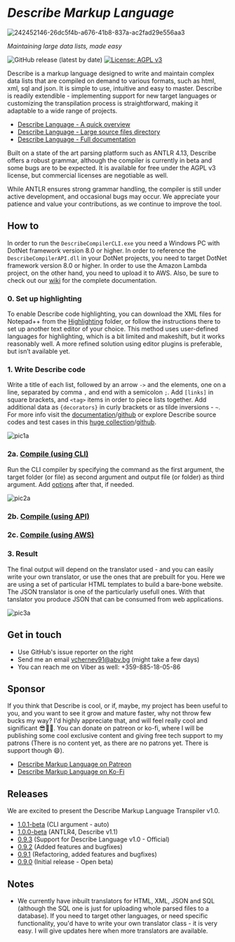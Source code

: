 # *Describe Markup Language*  
![242452146-26dc5f4b-a676-41b8-837a-ac2fad29e556aa3](https://github.com/viktorchernev/DescribeCompiler/assets/72315339/b043a521-cdfc-494b-9267-f7a5d5d2dd06)

_Maintaining large data lists, made easy_  
  
  
![GitHub release (latest by date)](https://img.shields.io/github/v/release/viktorchernev/DescribeCompiler?color=green&logo=github)
[![License: AGPL v3](https://img.shields.io/badge/License-AGPL_v3-blue.svg)](https://www.gnu.org/licenses/agpl-3.0)

Describe is a markup language designed to write and maintain complex data lists that are compiled on demand to various formats, such as html, xml, sql and json. It is simple to use, intuitive and easy to master. Describe is readily extendible - implementing support for new target languages or customizing the transpilation process is straightforward, making it adaptable to a wide range of projects.

- [Describe Language - A quick overview](https://documentation.listiary.com/language/how-to-write/)
- [Describe Language - Large source files directory](https://library.listiary.com/)
- [Describe Language - Full documentation](https://library.listiary.com/)

Built on a state of the art parsing platform such as ANTLR 4.13, Describe offers a robust grammar, although the compiler is currently in beta and some bugs are to be expected. It is available for free under the AGPL v3 license, but commercial licenses are negotiable as well.

While ANTLR ensures strong grammar handling, the compiler is still under active development, and occasional bugs may occur. We appreciate your patience and value your contributions, as we continue to improve the tool.


## How to
In order to run the `DescribeCompilerCLI.exe` you need a Windows PC with DotNet framework version 8.0 or higher. In order to reference the `DescribeCompilerAPI.dll` in your DotNet projects, you need to target DotNet framework version 8.0 or higher. In order to use the Amazon Lambda project, on the other hand, you need to upload it to AWS. Also, be sure to check out our [wiki](https://github.com/viktorchernev/DescribeCompiler/wiki) for the complete documentation.  
  
### 0. Set up highlighting
To enable Describe code highlighting, you can download the XML files for Notepad++ from the [Highlighting](https://github.com/viktorchernev/DescribeCompiler/tree/master/!highlighting) folder, or follow the instructions there to set up another text editor of your choice. This method uses user-defined languages for highlighting, which is a bit limited and makeshift, but it works reasonably well. A more refined solution using editor plugins is preferable, but isn’t available yet.
  
### 1. Write Describe code  
Write a title of each list, followed by an arrow `->` and the elements, one on a line, separated by comma `,` and end with a semicolon `;`. Add `[links]` in square brackets, and `<tag>` items in order to piece lists together. Add additional data as `{decorators}` in curly brackets or as tilde inversions - `~`. For more info visit the [documentation](https://documentation.listiary.com/)/[github](https://github.com/viktorchernev/DescribeCompiler/wiki/Grammar-How-To) or explore Describe source codes and test cases in this [huge collection](https://library.listiary.com/)/[github](https://github.com/viktorchernev/DataLists/tree/master/Lists). 
  
![pic1a](https://github.com/viktorchernev/DescribeCompiler/assets/72315339/d5a71183-33ff-4e21-b6a1-db3ed7ac5967)


### 2a. [Compile (using CLI)](https://github.com/viktorchernev/DescribeCompiler/wiki/CliCompiler-how-to)  
Run the CLI compiler by specifying the command as the first argument, the target folder (or file) as second argument and output file (or folder) as third argument. Add [options](https://github.com/viktorchernev/DescribeCompiler/wiki/CliCompiler-how-to) after that, if needed.  

![pic2a](https://github.com/viktorchernev/DescribeCompiler/assets/72315339/d8f6ac78-2cbc-4056-b560-16273474fa4d)

### 2b. [Compile (using API)](https://github.com/viktorchernev/DescribeCompiler/wiki/ApiCompiler-how-to)
### 2c. [Compile (using AWS)](https://github.com/viktorchernev/DescribeCompiler/wiki/AwsCompiler-how-to)


### 3. Result  
The final output will depend on the translator used - and you can easily write your own translator, or use the ones that are prebuilt for you. Here we are using a set of particular HTML templates to build a bare-bone website. The JSON translator is one of the particularly usefull ones. With that tanslator you produce JSON that can be consumed from web applications.
  
![pic3a](https://github.com/viktorchernev/DescribeCompiler/assets/72315339/36ae6997-82df-467e-b490-b7b9d63a860c)

## Get in touch  
- Use GitHub's issue reporter on the right
- Send me an email vchernev91@abv.bg (might take a few days)
- You can reach me on Viber as well: +359-885-18-05-86

## Sponsor  
If you think that Describe is cool, or if, maybe, my project has been useful to you, and you want to see it grow and mature faster, why not throw few bucks my way? I'd highly appreciate that, and will feel really cool and significant 😎🤩🥳. You can donate on patreon or ko-fi, where I will be publishing some cool exclusive content and giving free tech support to my patrons (There is no content yet, as there are no patrons yet. There is support though 😄).
- [Describe Markup Language on Patreon](https://www.patreon.com/DescribeMarkupLanguage)
- [Describe Markup Language on Ko-Fi](https://ko-fi.com/viktorchernev)

## Releases
We are excited to present the Describe Markup Language Transpiler v1.0.

* [1.0.1-beta](https://github.com/viktorchernev/DescribeCompiler/releases/tag/1.0.1-beta) (CLI argument - auto)  
* [1.0.0-beta](https://github.com/viktorchernev/DescribeCompiler/releases/tag/1.0-beta) (ANTLR4, Describe v1.1)
* [0.9.3](https://github.com/viktorchernev/DescribeCompiler/releases/tag/0.9.3) (Support for Describe Language v1.0 - Official)  
* [0.9.2](https://github.com/viktorchernev/DescribeCompiler/releases/tag/0.9.2) (Added features and bugfixes)
* [0.9.1](https://github.com/viktorchernev/DescribeCompiler/releases/tag/0.9.1) (Refactoring, added features and bugfixes)
* [0.9.0](https://github.com/viktorchernev/DescribeCompiler/releases/tag/0.9) (Initial release - Open beta)

## Notes
* We currently have inbuilt translators for HTML, XML, JSON and SQL (although the SQL one is just for uploading whole parsed files to a database). If you need to target other languages, or need specific functionality, you'd have to write your own translator class - it is very easy. I will give updates here when more translators are available.
